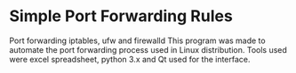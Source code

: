 # Simple Port Forwarding Rules
Port forwarding iptables, ufw and firewalld
This program was made to automate the port forwarding process used in Linux distribution. Tools used were excel spreadsheet, python 3.x and Qt used for the interface.

